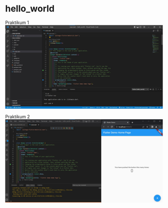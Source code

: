 # hello_world

Praktikum 1
![praktikum 1](images/01.jpg)

Praktikum 2
![praktikum 1](images/02.jpg)
